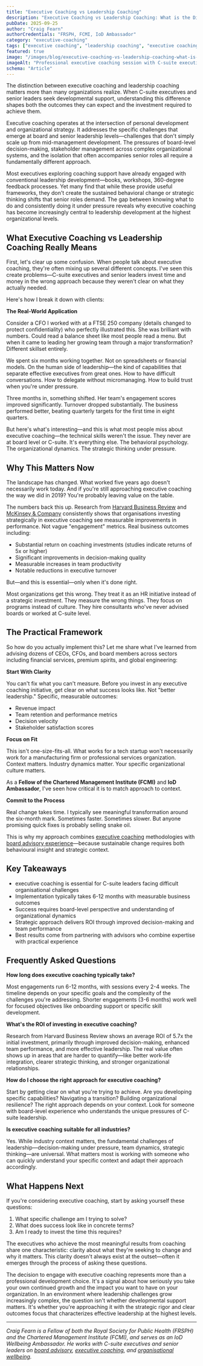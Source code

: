 ```yaml
---
title: "Executive Coaching vs Leadership Coaching"
description: "Executive Coaching vs Leadership Coaching: What is the Difference explained for C-suite executives and senior leaders. This guide covers the key differences, benefits, and practical applications to help you make informed decisions about executive coaching for your leadership development."
pubDate: 2025-09-25
author: "Craig Fearn"
authorCredentials: "FRSPH, FCMI, IoD Ambassador"
category: "executive-coaching"
tags: ["executive coaching", "leadership coaching", "executive coaching uk", "c-suite"]
featured: true
image: "/images/blog/executive-coaching-vs-leadership-coaching-what-is-the-difference-professional-executive-coaching-business-executive-1200w.webp"
imageAlt: "Professional executive coaching session with C-suite executive"
schema: "Article"
---
```


The distinction between executive coaching and leadership coaching matters more than many organizations realize. When C-suite executives and senior leaders seek developmental support, understanding this difference shapes both the outcomes they can expect and the investment required to achieve them.

Executive coaching operates at the intersection of personal development and organizational strategy. It addresses the specific challenges that emerge at board and senior leadership levels—challenges that don't simply scale up from mid-management development. The pressures of board-level decision-making, stakeholder management across complex organizational systems, and the isolation that often accompanies senior roles all require a fundamentally different approach.

Most executives exploring coaching support have already engaged with conventional leadership development—books, workshops, 360-degree feedback processes. Yet many find that while these provide useful frameworks, they don't create the sustained behavioral change or strategic thinking shifts that senior roles demand. The gap between knowing what to do and consistently doing it under pressure reveals why executive coaching has become increasingly central to leadership development at the highest organizational levels.

## What Executive Coaching vs Leadership Coaching Really Means

First, let's clear up some confusion. When people talk about executive coaching, they're often mixing up several different concepts. I've seen this create problems—C-suite executives and senior leaders invest time and money in the wrong approach because they weren't clear on what they actually needed.

Here's how I break it down with clients:

**The Real-World Application**

Consider a CFO I worked with at a FTSE 250 company (details changed to protect confidentiality) who perfectly illustrated this. She was brilliant with numbers. Could read a balance sheet like most people read a menu. But when it came to leading her growing team through a major transformation? Different skillset entirely.

We spent six months working together. Not on spreadsheets or financial models. On the human side of leadership—the kind of capabilities that separate effective executives from great ones. How to have difficult conversations. How to delegate without micromanaging. How to build trust when you're under pressure.

Three months in, something shifted. Her team's engagement scores improved significantly. Turnover dropped substantially. The business performed better, beating quarterly targets for the first time in eight quarters.

But here's what's interesting—and this is what most people miss about executive coaching—the technical skills weren't the issue. They never are at board level or C-suite. It's everything else. The behavioral psychology. The organizational dynamics. The strategic thinking under pressure.

## Why This Matters Now

The landscape has changed. What worked five years ago doesn't necessarily work today. And if you're still approaching executive coaching the way we did in 2019? You're probably leaving value on the table.

The numbers back this up. Research from [Harvard Business Review](https://hbr.org/topic/coaching) and [McKinsey & Company](https://www.mckinsey.com/capabilities/people-and-organizational-performance/our-insights) consistently shows that organisations investing strategically in executive coaching see measurable improvements in performance. Not vague "engagement" metrics. Real business outcomes including:

- Substantial return on coaching investments (studies indicate returns of 5x or higher)
- Significant improvements in decision-making quality
- Measurable increases in team productivity
- Notable reductions in executive turnover

But—and this is essential—only when it's done right.

Most organizations get this wrong. They treat it as an HR initiative instead of a strategic investment. They measure the wrong things. They focus on programs instead of culture. They hire consultants who've never advised boards or worked at C-suite level.

## The Practical Framework

So how do you actually implement this? Let me share what I've learned from advising dozens of CEOs, CFOs, and board members across sectors including financial services, premium spirits, and global engineering:

**Start With Clarity**

You can't fix what you can't measure. Before you invest in any executive coaching initiative, get clear on what success looks like. Not "better leadership." Specific, measurable outcomes:

- Revenue impact
- Team retention and performance metrics
- Decision velocity
- Stakeholder satisfaction scores

**Focus on Fit**

This isn't one-size-fits-all. What works for a tech startup won't necessarily work for a manufacturing firm or professional services organization. Context matters. Industry dynamics matter. Your specific organizational culture matters.

As a **Fellow of the Chartered Management Institute (FCMI)** and **IoD Ambassador**, I've seen how critical it is to match approach to context.

**Commit to the Process**

Real change takes time. I typically see meaningful transformation around the six-month mark. Sometimes faster. Sometimes slower. But anyone promising quick fixes is probably selling snake oil.

This is why my approach combines [executive coaching](/services/executive-coaching) methodologies with [board advisory experience](/services/board-advisory)—because sustainable change requires both behavioural insight and strategic context.

## Key Takeaways

- executive coaching is essential for C-suite leaders facing difficult organisational challenges
- Implementation typically takes 6-12 months with measurable business outcomes
- Success requires board-level perspective and understanding of organizational dynamics
- Strategic approach delivers ROI through improved decision-making and team performance
- Best results come from partnering with advisors who combine expertise with practical experience

## Frequently Asked Questions

**How long does executive coaching typically take?**

Most engagements run 6-12 months, with sessions every 2-4 weeks. The timeline depends on your specific goals and the complexity of the challenges you're addressing. Shorter engagements (3-6 months) work well for focused objectives like onboarding support or specific skill development.

**What's the ROI of investing in executive coaching?**

Research from Harvard Business Review shows an average ROI of 5.7x the initial investment, primarily through improved decision-making, enhanced team performance, and more effective leadership. The real value often shows up in areas that are harder to quantify—like better work-life integration, clearer strategic thinking, and stronger organizational relationships.

**How do I choose the right approach for executive coaching?**

Start by getting clear on what you're trying to achieve. Are you developing specific capabilities? Navigating a transition? Building organizational resilience? The right approach depends on your context. Look for someone with board-level experience who understands the unique pressures of C-suite leadership.

**Is executive coaching suitable for all industries?**

Yes. While industry context matters, the fundamental challenges of leadership—decision-making under pressure, team dynamics, strategic thinking—are universal. What matters most is working with someone who can quickly understand your specific context and adapt their approach accordingly.

## What Happens Next

If you're considering executive coaching, start by asking yourself these questions:

1. What specific challenge am I trying to solve?
2. What does success look like in concrete terms?
3. Am I ready to invest the time this requires?

The executives who achieve the most meaningful results from coaching share one characteristic: clarity about what they're seeking to change and why it matters. This clarity doesn't always exist at the outset—often it emerges through the process of asking these questions.

The decision to engage with executive coaching represents more than a professional development choice. It's a signal about how seriously you take your own continued growth and the impact you want to have on your organization. In an environment where leadership challenges grow increasingly complex, the question isn't whether developmental support matters. It's whether you're approaching it with the strategic rigor and clear outcomes focus that characterizes effective leadership at the highest levels.

---

*Craig Fearn is a Fellow of both the Royal Society for Public Health (FRSPH) and the Chartered Management Institute (FCMI), and serves as an IoD Wellbeing Ambassador. He works with C-suite executives and senior leaders on [board advisory](/services/board-advisory), [executive coaching](/services/executive-coaching), and [organisational wellbeing](/services/organizational-wellbeing).*